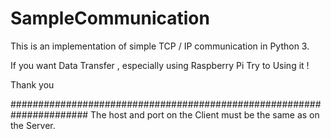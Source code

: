 # SampleCommunication

This is an implementation of simple TCP / IP communication in Python 3.

If you want Data Transfer , especially using Raspberry Pi
Try to Using it !
 
Thank you


######################################################################
The host and port on the Client must be the same as on the Server.

